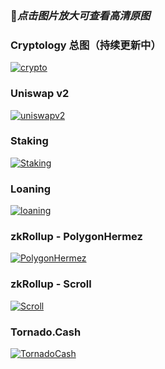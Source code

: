 ### 🔎_点击图片放大可查看高清原图_

### Cryptology 总图（持续更新中）

[![crypto](/images/diagram/crypto-t.png)](/images/diagram/crypto.png)

### Uniswap v2

[![uniswapv2](/images/diagram/uniswapv2-t.png)](/images/diagram/uniswapv2.png)

### Staking

[![Staking](/images/diagram/staking-t.png)](/images/diagram/staking.png)

### Loaning

[![loaning](/images/diagram/loaning-t.png)](/images/diagram/loaning.png)

### zkRollup - PolygonHermez

[![PolygonHermez](/images/diagram/PolygonHermez-t.png)](/images/diagram/PolygonHermez.png)

### zkRollup - Scroll

[![Scroll](/images/diagram/Scroll-t.png)](/images/diagram/Scroll.png)

### Tornado.Cash

[![TornadoCash](/images/diagram/TornadoCash-t.png)](/images/diagram/TornadoCash.png)
